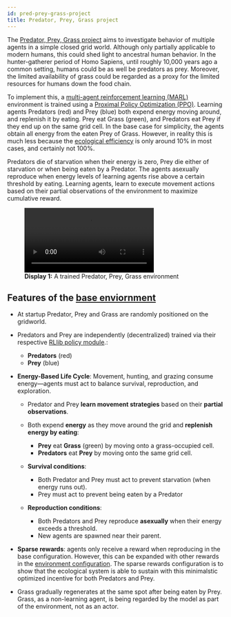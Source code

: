 ```yaml
---
id: pred-prey-grass-project
title: Predator, Prey, Grass project
---
```


The [Predator, Prey, Grass project](https://github.com/doesburg11/PredPreyGrass) aims to investigate behavior of multiple agents in a simple closed grid world. Although only partially applicable to modern humans, this could shed light to ancestral human behavior. In the hunter-gatherer period of Homo Sapiens, until roughly 10,000 years ago a common setting, humans could be as well be predators as prey. Moreover, the limited availability of grass could be regarded as a proxy for the limited resources for humans down the food chain.

To implement this, a [multi-agent reinforcement learning (MARL)](https://en.wikipedia.org/wiki/Multi-agent_reinforcement_learning) environment is trained using a [Proximal Policy Optimization (PPO)](https://en.wikipedia.org/wiki/Proximal_policy_optimization). Learning agents Predators (red) and Prey (blue) both expend energy moving around, and replenish it by eating. Prey eat Grass (green), and Predators eat Prey if they end up on the same grid cell. In the base case for simplicity, the agents obtain all energy from the eaten Prey of Grass. However, in reality this is much less because the [ecological efficiency](https://en.wikipedia.org/wiki/Ecological_efficiency) is only around 10% in most cases, and certainly not 100%.

Predators die of starvation when their energy is zero, Prey die either of starvation or when being eaten by a Predator. The agents asexually reproduce when energy levels of learning agents rise above a certain threshold by eating. Learning agents, learn to execute movement actions based on their partial observations of the environment to maximize cumulative reward.


<figure style={{ textAlign: 'center' }}>
  <video controls style={{ width: '100%', height: 'auto' }}>
    <source src="/videos/predpreygrass.mp4" type="video/mp4" />
    Your browser does not support the video tag.
    <figcaption><strong>Display 1:</strong> Behavior visibility</figcaption>
  </video>
  <figcaption><strong>Display 1:</strong> A trained Predator, Prey, Grass environment</figcaption>
</figure>


## Features of the [base enviornment](https://github.com/doesburg11/PredPreyGrass/tree/main/src/predpreygrass/rllib/v1_0)

* At startup Predator, Prey and Grass are randomly positioned on the gridworld.

* Predators and Prey are independently (decentralized) trained via their respective [RLlib policy module](https://docs.ray.io/en/master/rllib/rl-modules.html).:

  * **Predators** (red)
  * **Prey** (blue)

* **Energy-Based Life Cycle**: Movement, hunting, and grazing consume energy—agents must act to balance survival, reproduction, and exploration.

  * Predator and Prey **learn movement strategies** based on their **partial observations**.
  * Both expend **energy** as they move around the grid and **replenish energy by eating**:

    * **Prey** eat **Grass** (green) by moving onto a grass-occupied cell.
    * **Predators** eat **Prey** by moving onto the same grid cell.

  * **Survival conditions**:

    * Both Predator and Prey must act to prevent starvation (when energy runs out).
    * Prey must act to prevent being eaten by a Predator

  * **Reproduction conditions**:

      * Both Predators and Prey reproduce **asexually** when their energy exceeds a threshold.
      * New agents are spawned near their parent.
- **Sparse rewards**: agents only receive a reward when reproducing in the base configuration. However, this can be expanded with other rewards in the [environment configuration](src/predpreygrass/rllib/v1_0/config_env.py). The sparse rewards configuration is to show that the ecological system is able to sustain with this minimalstic optimized incentive for both Predators and Prey.

* Grass gradually regenerates at the same spot after being eaten by Prey. Grass, as a non-learning agent, is being regarded by the model as part of the environment, not as an actor.

